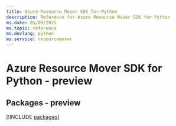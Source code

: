 ```yaml
---
title: Azure Resource Mover SDK for Python
description: Reference for Azure Resource Mover SDK for Python
ms.date: 05/09/2025
ms.topic: reference
ms.devlang: python
ms.service: resourcemover
---
```

# Azure Resource Mover SDK for Python - preview
## Packages - preview
[!INCLUDE [packages](resource-mover-index.md)]